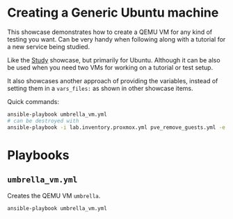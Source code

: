 # Creating a Generic Ubuntu machine

This showcase demonstrates how to create a QEMU VM for any kind of testing you want. Can be very handy when following along with a tutorial for a new service being studied.

Like the [Study](Study.md) showcase, but primarily for Ubuntu. Although it can be also be used when you need two VMs for working on a tutorial or test setup.

It also showcases another approach of providing the variables, instead of setting them in a `vars_files:` as shown in other showcase items.

Quick commands:

```bash
ansible-playbook umbrella_vm.yml
# can be destroyed with
ansible-playbook -i lab.inventory.proxmox.yml pve_remove_guests.yml -e host_list=umbrella
```

# Playbooks

## `umbrella_vm.yml`

Creates the QEMU VM `umbrella`.

```bash
ansible-playbook umbrella_vm.yml
```
